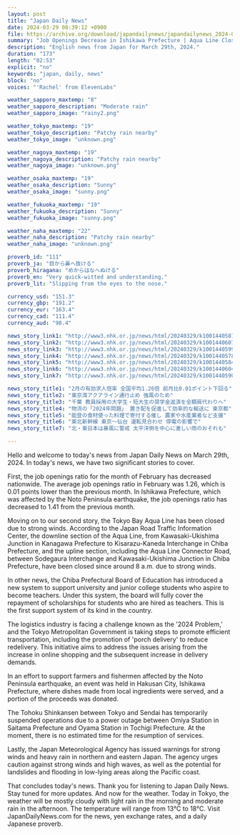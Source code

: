 ```yaml
---
layout: post
title: "Japan Daily News"
date: 2024-03-29 08:39:12 +0900
file: https://archive.org/download/japandailynews/japandailynews_2024-03-29.mp3
summary: "Job Openings Decrease in Ishikawa Prefecture | Aqua Line Closed Due to Strong Winds, & more…"
description: "English news from Japan for March 29th, 2024."
duration: "173"
length: "02:53"
explicit: "no"
keywords: "japan, daily, news"
block: "no"
voices: "'Rachel' from ElevenLabs"

weather_sapporo_maxtemp: "8"
weather_sapporo_description: "Moderate rain"
weather_sapporo_image: "rainy2.png"

weather_tokyo_maxtemp: "19"
weather_tokyo_description: "Patchy rain nearby"
weather_tokyo_image: "unknown.png"

weather_nagoya_maxtemp: "19"
weather_nagoya_description: "Patchy rain nearby"
weather_nagoya_image: "unknown.png"

weather_osaka_maxtemp: "19"
weather_osaka_description: "Sunny"
weather_osaka_image: "sunny.png"

weather_fukuoka_maxtemp: "19"
weather_fukuoka_description: "Sunny"
weather_fukuoka_image: "sunny.png"

weather_naha_maxtemp: "22"
weather_naha_description: "Patchy rain nearby"
weather_naha_image: "unknown.png"

proverb_id: "111"
proverb_ja: "目から鼻へ抜ける"
proverb_hiragana: "めからはなへぬける"
proverb_en: "Very quick-witted and understanding."
proverb_lit: "Slipping from the eyes to the nose."

currency_usd: "151.3"
currency_gbp: "191.2"
currency_eur: "163.4"
currency_cad: "111.4"
currency_aud: "98.4"

news_story_link1: "http://www3.nhk.or.jp/news/html/20240329/k10014405871000.html"
news_story_link2: "http://www3.nhk.or.jp/news/html/20240329/k10014406071000.html"
news_story_link3: "http://www3.nhk.or.jp/news/html/20240329/k10014405991000.html"
news_story_link4: "http://www3.nhk.or.jp/news/html/20240329/k10014405781000.html"
news_story_link5: "http://www3.nhk.or.jp/news/html/20240329/k10014405841000.html"
news_story_link6: "http://www3.nhk.or.jp/news/html/20240329/k10014406041000.html"
news_story_link7: "http://www3.nhk.or.jp/news/html/20240329/k10014405901000.html"

news_story_title1: "2月の有効求人倍率 全国平均1.26倍 前月比0.01ポイント下回る"
news_story_title2: "東京湾アクアライン通行止め 強風のため"
news_story_title3: "千葉 教員採用の大学生・短大生の奨学金返済を全額肩代わりへ"
news_story_title4: "物流の「2024年問題」 置き配を促進して効率的な輸送に 東京都"
news_story_title5: "能登の食材使った料理で寄付する催し 農家や水産業者など支援"
news_story_title6: "東北新幹線 東京～仙台 運転見合わせ 停電の影響で"
news_story_title7: "北・東日本は暴風に警戒 太平洋側を中心に激しい雨のおそれも"

---
```


Hello and welcome to today's news from Japan Daily News on March 29th, 2024. In today's news, we have two significant stories to cover.

First, the job openings ratio for the month of February has decreased nationwide. The average job openings ratio in February was 1.26, which is 0.01 points lower than the previous month. In Ishikawa Prefecture, which was affected by the Noto Peninsula earthquake, the job openings ratio has decreased to 1.41 from the previous month.

Moving on to our second story, the Tokyo Bay Aqua Line has been closed due to strong winds. According to the Japan Road Traffic Information Center, the downline section of the Aqua Line, from Kawasaki-Ukishima Junction in Kanagawa Prefecture to Kisarazu-Kaneda Interchange in Chiba Prefecture, and the upline section, including the Aqua Line Connector Road, between Sodegaura Interchange and Kawasaki-Ukishima Junction in Chiba Prefecture, have been closed since around 8 a.m. due to strong winds.

In other news, the Chiba Prefectural Board of Education has introduced a new system to support university and junior college students who aspire to become teachers. Under this system, the board will fully cover the repayment of scholarships for students who are hired as teachers. This is the first support system of its kind in the country.

The logistics industry is facing a challenge known as the '2024 Problem,' and the Tokyo Metropolitan Government is taking steps to promote efficient transportation, including the promotion of 'porch delivery' to reduce redelivery. This initiative aims to address the issues arising from the increase in online shopping and the subsequent increase in delivery demands.

In an effort to support farmers and fishermen affected by the Noto Peninsula earthquake, an event was held in Hakusan City, Ishikawa Prefecture, where dishes made from local ingredients were served, and a portion of the proceeds was donated.

The Tohoku Shinkansen between Tokyo and Sendai has temporarily suspended operations due to a power outage between Omiya Station in Saitama Prefecture and Oyama Station in Tochigi Prefecture. At the moment, there is no estimated time for the resumption of services.

Lastly, the Japan Meteorological Agency has issued warnings for strong winds and heavy rain in northern and eastern Japan. The agency urges caution against strong winds and high waves, as well as the potential for landslides and flooding in low-lying areas along the Pacific coast.

That concludes today's news. Thank you for listening to Japan Daily News. Stay tuned for more updates. And now for the weather. Today in Tokyo, the weather will be mostly cloudy with light rain in the morning and moderate rain in the afternoon. The temperature will range from 13°C to 18°C.  Visit JapanDailyNews.com for the news, yen exchange rates, and a daily Japanese proverb.
